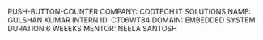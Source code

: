PUSH-BUTTON-COUNTER
COMPANY: CODTECH IT SOLUTIONS
NAME: GULSHAN KUMAR
INTERN ID: CT06WT84
DOMAIN: EMBEDDED SYSTEM
DURATION:6 WEEEKS
MENTOR: NEELA SANTOSH
